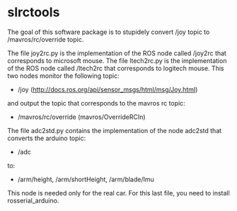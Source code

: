 # slrctools
The goal of this software package is to stupidely convert /joy topic to /mavros/rc/override topic.

The file joy2rc.py is the implementation of the ROS node called /joy2rc that corresponds to microsoft mouse.
The file ltech2rc.py is the implementation of the ROS node called /ltech2rc that corresponds to logitech mouse.
This two nodes monitor the following topic:
* /joy (http://docs.ros.org/api/sensor_msgs/html/msg/Joy.html)

and output the topic that corresponds to the mavros rc topic:
* /mavros/rc/override (mavros/OverrideRCIn)

The file adc2std.py contains the implementation of the node adc2std that converts the arduino topic:
 * /adc
 
to: 
 * /arm/height, /arm/shortHeight, /arm/blade/Imu

This node is needed only for the real car. For this last file, you need to install rosserial_arduino.







